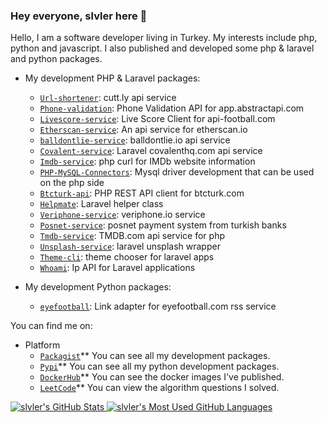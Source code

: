 ### Hey everyone, slvler here 👋

Hello, I am a software developer living in Turkey. My interests include php, python and javascript. I also published and developed some php & laravel and python packages.

* My development PHP & Laravel packages:
  * [`Url-shortener`](https://github.com/slvler/laravel-url-shortener): cutt.ly api service 
  * [`Phone-validation`](https://github.com/slvler/phone-validation): Phone Validation API for app.abstractapi.com 
  * [`Livescore-service`](https://github.com/slvler/livescore-service): Live Score Client for api-football.com 
  * [`Etherscan-service`](https://github.com/slvler/etherscan-service): An api service for etherscan.io 
  * [`balldontlie-service`](https://github.com/slvler/balldontlie-service): balldontlie.io api service 
  * [`Covalent-service`](https://github.com/slvler/covalenthq-service): Laravel covalenthq.com api service 
  * [`Imdb-service`](https://github.com/slvler/Imdb-service): php curl for IMDb website information 
  * [`PHP-MySQL-Connectors`](https://github.com/slvler/php-mysql-connectors): Mysql driver development that can be used on the php side 
  * [`Btcturk-api`](https://github.com/slvler/btcturk-api): PHP REST API client for btcturk.com 
  * [`Helpmate`](https://github.com/slvler/helpmate): Laravel helper class 
  * [`Veriphone-service`](https://github.com/slvler/veriphone-service): veriphone.io service 
  * [`Posnet-service`](https://github.com/slvler/posnet-payment-service): posnet payment system from turkish banks 
  * [`Tmdb-service`](https://github.com/slvler/tmdb): TMDB.com api service for php 
  * [`Unsplash-service`](https://github.com/slvler/unsplash-service): laravel unsplash wrapper
  * [`Theme-cli`](https://github.com/slvler/theme-cli): theme chooser for laravel apps
  * [`Whoami`](https://github.com/slvler/whoami): Ip API for Laravel applications 
    
* My development Python packages:  
  * [`eyefootball`](https://github.com/slvler/eyefootball): Link adapter for eyefootball.com rss service 

You can find me on:

* Platform
  * [`Packagist`](https://packagist.org/users/slvler)** You can see all my development packages.
  * [`Pypi`](https://pypi.org/user/slvler/)** You can see all my python development packages.
  * [`DockerHub`](https://hub.docker.com/u/slvler)** You can see the docker images I've published.
  * [`LeetCode`](https://leetcode.com/slvler/)** You can view the algorithm questions I solved.

<a href="https://github.com/anuraghazra/github-readme-stats">
  <img align="top" src="https://github-readme-stats.vercel.app/api?username=slvler&hide=contribs&count_private=true&theme=dracula&show_icons=true" alt="slvler's GitHub Stats" />
</a>

<a href="https://github.com/anuraghazra/github-readme-stats">
  <img align="top" src="https://github-readme-stats.vercel.app/api/top-langs/?username=slvler&count_private=true&theme=dracula&show_icons=true&layout=compact&card_width=270" alt="slvler's Most Used GitHub Languages" />
</a>
